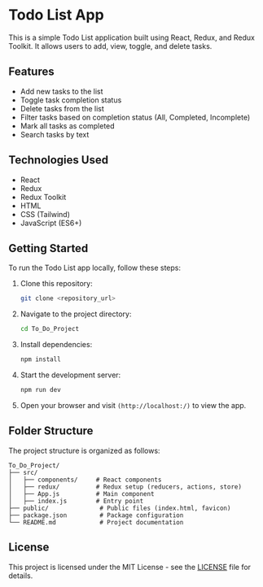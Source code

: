 # Todo List App

This is a simple Todo List application built using React, Redux, and Redux Toolkit. It allows users to add, view, toggle, and delete tasks.

## Features

- Add new tasks to the list
- Toggle task completion status
- Delete tasks from the list
- Filter tasks based on completion status (All, Completed, Incomplete)
- Mark all tasks as completed
- Search tasks by text

## Technologies Used

- React
- Redux
- Redux Toolkit
- HTML
- CSS (Tailwind)
- JavaScript (ES6+)

## Getting Started

To run the Todo List app locally, follow these steps:

1. Clone this repository:

   ```bash
   git clone <repository_url>
   ```

2. Navigate to the project directory:

   ```bash
   cd To_Do_Project
   ```

3. Install dependencies:

   ```bash
   npm install
   ```

4. Start the development server:

   ```bash
   npm run dev
   ```

5. Open your browser and visit `(http://localhost:/)` to view the app.

## Folder Structure

The project structure is organized as follows:

```
To_Do_Project/
├── src/
│   ├── components/     # React components
│   ├── redux/          # Redux setup (reducers, actions, store)
│   ├── App.js          # Main component
│   ├── index.js        # Entry point
├── public/              # Public files (index.html, favicon)
├── package.json         # Package configuration
└── README.md            # Project documentation
```

## License

This project is licensed under the MIT License - see the [LICENSE](LICENSE) file for details.
